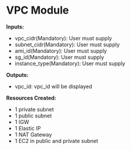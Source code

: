 # VPC Module

**Inputs:**

- vpc_cidr(Mandatory): User must supply
- subnet_cidr(Mandatory): User must supply
- ami_id(Mandatory): User must supply
- sg_id(Mandatory): User must supply
- instance_type(Mandatory): User must supply

**Outputs:**

- vpc_id: vpc_id will be displayed

**Resources Created:**

- 1 private subnet
- 1 public subnet
- 1 IGW
- 1 Elastic IP
- 1 NAT Gateway
- 1 EC2 in public and private subnet
